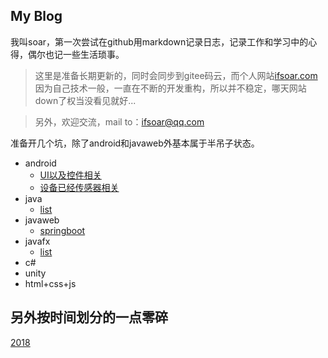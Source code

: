 ## My Blog
我叫soar，第一次尝试在github用markdown记录日志，记录工作和学习中的心得，偶尔也记一些生活琐事。
>这里是准备长期更新的，同时会同步到gitee码云，而个人网站[ifsoar.com](http://ifsoar.com)因为自己技术一般，一直在不断的开发重构，所以并不稳定，哪天网站down了权当没看见就好...

>另外，欢迎交流，mail to：ifsoar@qq.com

准备开几个坑，除了android和javaweb外基本属于半吊子状态。

* android
    * [UI以及控件相关](android/ui-bloglist.md)
    * [设备已经传感器相关](android/sensor-bloglist.md)
* java
    * [list](java/java-bloglist.md)
* javaweb
    * [springboot](javaweb/springboot-bloglist.md)
* javafx
    * [list](javafx/javafx-bloglist.md)
* c#
* unity
* html+css+js

## 另外按时间划分的一点零碎
[2018](other/2018-bloglist.md)